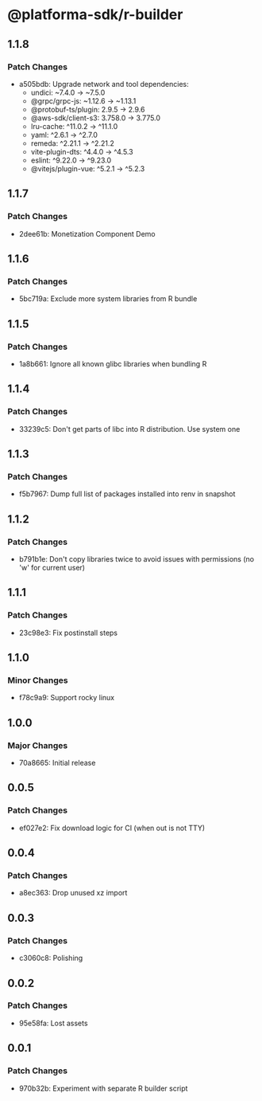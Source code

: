# @platforma-sdk/r-builder

## 1.1.8

### Patch Changes

- a505bdb: Upgrade network and tool dependencies:
  - undici: ~7.4.0 → ~7.5.0
  - @grpc/grpc-js: ~1.12.6 → ~1.13.1
  - @protobuf-ts/plugin: 2.9.5 → 2.9.6
  - @aws-sdk/client-s3: 3.758.0 → 3.775.0
  - lru-cache: ^11.0.2 → ^11.1.0
  - yaml: ^2.6.1 → ^2.7.0
  - remeda: ^2.21.1 → ^2.21.2
  - vite-plugin-dts: ^4.4.0 → ^4.5.3
  - eslint: ^9.22.0 → ^9.23.0
  - @vitejs/plugin-vue: ^5.2.1 → ^5.2.3

## 1.1.7

### Patch Changes

- 2dee61b: Monetization Component Demo

## 1.1.6

### Patch Changes

- 5bc719a: Exclude more system libraries from R bundle

## 1.1.5

### Patch Changes

- 1a8b661: Ignore all known glibc libraries when bundling R

## 1.1.4

### Patch Changes

- 33239c5: Don't get parts of libc into R distribution. Use system one

## 1.1.3

### Patch Changes

- f5b7967: Dump full list of packages installed into renv in snapshot

## 1.1.2

### Patch Changes

- b791b1e: Don't copy libraries twice to avoid issues with permissions (no 'w' for current user)

## 1.1.1

### Patch Changes

- 23c98e3: Fix postinstall steps

## 1.1.0

### Minor Changes

- f78c9a9: Support rocky linux

## 1.0.0

### Major Changes

- 70a8665: Initial release

## 0.0.5

### Patch Changes

- ef027e2: Fix download logic for CI (when out is not TTY)

## 0.0.4

### Patch Changes

- a8ec363: Drop unused xz import

## 0.0.3

### Patch Changes

- c3060c8: Polishing

## 0.0.2

### Patch Changes

- 95e58fa: Lost assets

## 0.0.1

### Patch Changes

- 970b32b: Experiment with separate R builder script
